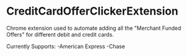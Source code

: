 # CreditCardOfferClickerExtension
Chrome extension used to automate adding all the "Merchant Funded Offers" for different debit and credit cards.

Currently Supports:
-American Express
-Chase
